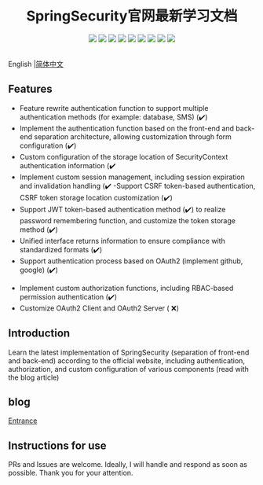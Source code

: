 <div align=center>
<h1>
  SpringSecurity官网最新学习文档
  </h1>
</div>


<div align=center>
<img src="https://img.shields.io/badge/jdk-17-blue"/>
<img src="https://img.shields.io/badge/spring_boot-3.3-lightBlue"/>
<img src="https://img.shields.io/badge/spring_security-6.0-red"/>
<img src="https://img.shields.io/badge/mybatis-3.0.2-purple"/>
<img src="https://img.shields.io/badge/jwt-0.12.3-brightgreen"/>
<img src="https://img.shields.io/badge/mysql-8.0-green"/>
<img src="https://img.shields.io/badge/redis-3.0.3-orange"/>
<img src="https://img.shields.io/badge/OAuth-2-green"/>
<img src="https://img.shields.io/badge/RBAC-brightgreen"/>
</div>

<br>English |[简体中文](https://github.com/Breeze1203/springsecurity6.0/blob/main/README.md)</br>

## Features

- Feature rewrite authentication function to support multiple authentication methods (for example: database, SMS) (✔️)
- Implement the authentication function based on the front-end and back-end separation architecture, allowing customization through form configuration (✔️)
- Custom configuration of the storage location of SecurityContext authentication information (✔️
- Implement custom session management, including session expiration and invalidation handling (✔️
-Support CSRF token-based authentication, CSRF token storage location customization (✔️)
- Support JWT token-based authentication method (✔️) to realize password remembering function, and customize the token storage method (✔️)
- Unified interface returns information to ensure compliance with standardized formats (✔️)
- Support authentication process based on OAuth2 (implement github, google) (✔️)
* Implement custom authorization functions, including RBAC-based permission authentication (✔️)
* Customize OAuth2 Client and OAuth2 Server ( ❌)

## Introduction

Learn the latest implementation of SpringSecurity (separation of front-end and back-end) according to the official website, including authentication, authorization, and custom configuration of various components (read with the blog article)

## blog

[Entrance](http://www.techkid.top/)

## Instructions for use

PRs and Issues are welcome. Ideally, I will handle and respond as soon as possible. Thank you for your attention.
